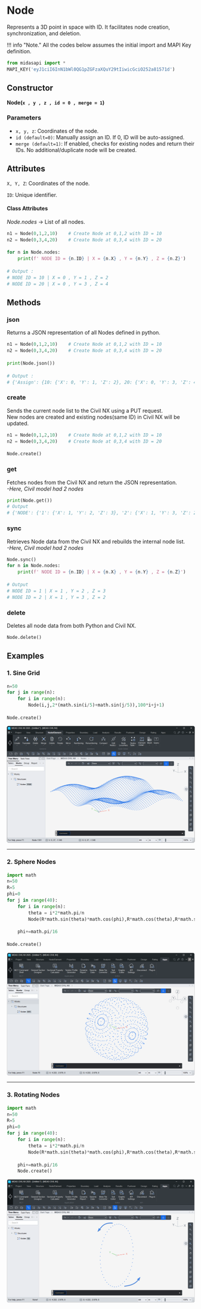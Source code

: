 # Node
Represents a 3D point in space with ID.
It facilitates node creation, synchronization, and deletion.

!!! info "Note."
    All the codes below assumes the initial import and MAPI Key definition.

```py
from midasapi import *
MAPI_KEY('eyJ1ciI6InN1bWl0QG1pZGFzaXQuY29tIiwicGciO252a81571d')
```


## Constructor
**Node(`x , y , z , id = 0 , merge = 1`)**

### Parameters
* `x, y, z`: Coordinates of the node.
* `id (default=0)`: Manually assign an ID.   If 0, ID will be auto-assigned.
* `merge (default=1)`: If enabled, checks for existing nodes and return their IDs.  No additional/duplicate node will be created.


## Attributes

`X, Y, Z`: Coordinates of the node.

`ID`: Unique identifier.

#### Class Attributes

*Node.nodes* -> List of all nodes.

```py
n1 = Node(0,1,2,10)    # Create Node at 0,1,2 with ID = 10
n2 = Node(0,3,4,20)    # Create Node at 0,3,4 with ID = 20

for n in Node.nodes:
    print(f' NODE ID = {n.ID} | X = {n.X} , Y = {n.Y} , Z = {n.Z}')

# Output :
# NODE ID = 10 | X = 0 , Y = 1 , Z = 2
# NODE ID = 20 | X = 0 , Y = 3 , Z = 4

```


## Methods

### json
Returns a JSON representation of all Nodes defined in python.

```py
n1 = Node(0,1,2,10)    # Create Node at 0,1,2 with ID = 10
n2 = Node(0,3,4,20)    # Create Node at 0,3,4 with ID = 20

print(Node.json())

# Output :
# {'Assign': {10: {'X': 0, 'Y': 1, 'Z': 2}, 20: {'X': 0, 'Y': 3, 'Z': 4}}}

```

### create
Sends the current node list to the Civil NX using a PUT request.  
New nodes are created and existing nodes(same ID) in Civil NX will be updated.

```py
n1 = Node(0,1,2,10)    # Create Node at 0,1,2 with ID = 10
n2 = Node(0,3,4,20)    # Create Node at 0,3,4 with ID = 20

Node.create()

```

### get
Fetches nodes from the Civil NX and return the JSON representation.  
*-Here, Civil model had 2 nodes* 
```py
print(Node.get())
# Output
# {'NODE': {'1': {'X': 1, 'Y': 2, 'Z': 3}, '2': {'X': 1, 'Y': 3, 'Z': 2}}}
```

### sync
Retrieves Node data from the Civil NX and rebuilds the internal node list.  
*-Here, Civil model had 2 nodes* 
```py
Node.sync()
for n in Node.nodes:
    print(f' NODE ID = {n.ID} | X = {n.X} , Y = {n.Y} , Z = {n.Z}')

# Output
# NODE ID = 1 | X = 1 , Y = 2 , Z = 3
# NODE ID = 2 | X = 1 , Y = 3 , Z = 2

```


### delete
Deletes all node data from both Python and Civil NX.

```py
Node.delete()
```

## Examples

### 1. Sine Grid

```py
n=50
for j in range(n):
    for i in range(n):
        Node(i,j,2*(math.sin(i/5)+math.sin(j/5)),100*i+j+1)

Node.create()
```
![NODE GRID](assets/node_grid.png)

---------------------------------------------------------

### 2. Sphere Nodes

```py
import math
n=50
R=5
phi=0
for j in range(40):
    for i in range(n):
        theta = i*2*math.pi/n
        Node(R*math.sin(theta)*math.cos(phi),R*math.cos(theta),R*math.sin(theta)*math.sin(phi))

    phi+=math.pi/16
    
Node.create()
```
![NODE GRID](assets/node_sphere.png)

---------------------------------------------------------

### 3. Rotating Nodes

```py
import math
n=50
R=5
phi=0
for j in range(40):
    for i in range(n):
        theta = i*2*math.pi/n
        Node(R*math.sin(theta)*math.cos(phi),R*math.cos(theta),R*math.sin(theta)*math.sin(phi),i+1)

    phi+=math.pi/16
    Node.create()
```
![NODE GRID](assets/node_rotate.png)
